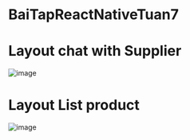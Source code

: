 # BaiTapReactNativeTuan7

<h1>Layout chat with Supplier</h1>

![image](https://github.com/nguyenhieu1435/BaiTapReactNativeTuan7/assets/70377398/c8c4cf02-ae7e-47d6-89e5-29d82f2a4009)

<h1>Layout List product</h1>

![image](https://github.com/nguyenhieu1435/BaiTapReactNativeTuan7/assets/70377398/718d7122-d10a-4ad5-b262-522f33a917b0)


